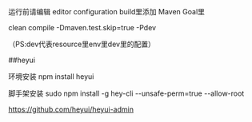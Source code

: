 
运行前请编辑 editor configuration
build里添加 Maven Goal里

clean compile -Dmaven.test.skip=true -Pdev

（PS:dev代表resource里env里dev里的配置）


##heyui

环境安装
npm install heyui

脚手架安装
sudo npm install -g hey-cli --unsafe-perm=true --allow-root

https://github.com/heyui/heyui-admin